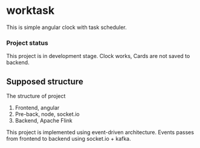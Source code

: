 # worktask
This is simple angular clock with task scheduler.
### Project status
This project is in development stage. Clock works, Cards are not saved to backend.
## Supposed structure
The structure of project
1. Frontend, angular
2. Pre-back, node, socket.io
3. Backend, Apache Flink

This project is implemented using event-driven architecture. Events passes from frontend to backend using socket.io + kafka.

